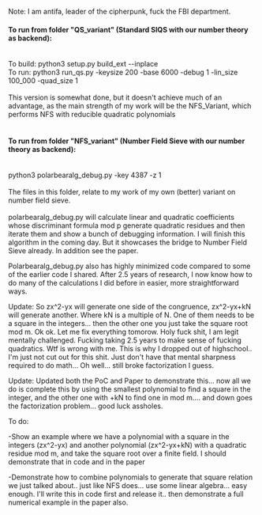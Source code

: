 Note: I am antifa, leader of the cipherpunk, fuck the FBI department. 

#### To run from folder "QS_variant" (Standard SIQS with our number theory as backend):</br></br>
To build: python3 setup.py build_ext --inplace</br>
To run: python3 run_qs.py -keysize 200 -base 6000 -debug 1 -lin_size 100_000 -quad_size 1</br></br>
This version is somewhat done, but it doesn't achieve much of an advantage, as the main strength of my work will be the NFS_Variant, which performs NFS with reducible quadratic polynomials<br><br>
#### To run from folder "NFS_variant" (Number Field Sieve with our number theory as backend):</br></br>
python3 polarbearalg_debug.py -key 4387 -z 1 </br></br>
The files in this folder, relate to my work of my own (better) variant on number field sieve.</br></br>
polarbearalg_debug.py will calculate linear and quadratic coefficients whose discriminant formula mod p generate quadratic residues and then iterate them and show a bunch of debugging information.
I will finish this algorithm in the coming day. But it showcases the bridge to Number Field Sieve already. In addition see the paper. 

Polarbearalg_debug.py also has highly minimized code compared to some of the earlier code I shared. After 2.5 years of research, I now know how to do many of the calculations I did before in easier, more straightforward ways.

Update: So zx^2-yx will generate one side of the congruence, zx^2-yx+kN will generate another. Where kN is a multiple of N. One of them needs to be a square in the integers... then the other one you just take the square root mod m. Ok ok. Let me fix everything tomorow. Holy fuck shit, I am legit mentally challenged. Fucking taking 2.5 years to make sense of fucking quadratics. Wtf is wrong with me. This is why I dropped out of highschool.. I'm just not cut out for this shit. Just don't have that mental sharpness required to do math... Oh well... still broke factorization I guess. 

Update: Updated both the PoC and Paper to demonstrate this... now all we do is complete this by using the smallest polynomial to find a square in the integer, and the other one with +kN to find one in mod m.... and down goes the factorization problem... good luck assholes.

To do:

-Show an example where we have a polynomial with a square in the integers (zx^2-yx) and another polynomial (zx^2-yx+kN) with a quadratic residue mod m, and take the square root over a finite field. I should demonstrate that in code and in the paper

-Demonstrate how to combine polynomials to generate that square relation we just talked about.. just like NFS does... use some linear algebra... easy enough. I'll write this in code first and release it.. then demonstrate a full numerical example in the paper also. 
